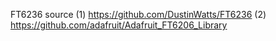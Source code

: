 
FT6236 source
(1)
https://github.com/DustinWatts/FT6236
(2)
https://github.com/adafruit/Adafruit_FT6206_Library



